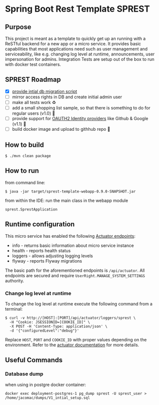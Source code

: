 # Spring Boot Rest Template SPREST
## Purpose
This project is meant as a template to quickly get up an running with a ReSTful backend for a new app or a micro service.
It provides basic capabilities that most applications need such as user management and serviceability, like e.g. 
changing log level at runtime, announcements, user impersonation for admins.
Integration Tests are setup out of the box to run with docker test containers.
## SPREST Roadmap
- [x] [provide intial db migration script](https://github.com/jacomac/spring-boot-rest-template/issues/1)
- [ ] mirror access rights in DB and create initial admin user
- [ ] make all tests work :recycle:
- [ ] add a small shopping list sample, so that there is something to do for regular users (v1.0) :notebook:
- [ ] provide support for [OAUTH2 Identity providers](https://spring.io/guides/tutorials/spring-boot-oauth2/) like Github & Google (v1.1) :tada:
- [ ] build docker image and upload to githhub repo :cherries:

## How to build
```shell
$ ./mvn clean package
```
## How to run
from command line:
```shell
$ java -jar target/sprest-template-webapp-0.9.0-SNAPSHOT.jar
```
from within the IDE: run the main class in the webapp module
```
sprest.SprestApplication
```
## Runtime configuration
This micro service has enabled the following [Actuator endpoints](https://docs.spring.io/spring-boot/docs/2.0.x/actuator-api/html/):
* info - returns basic information about micro service instance
* health - reports health status
* loggers - allows adjusting logging levels
* flyway - reports Flyway migrations

The basic path for the aforementioned endpoints is `/api/actuator`. 
All endpoints are secured and require `UserRight.MANAGE_SYSTEM_SETTINGS` authority.

### Change log level at runtime
To change the log level at runtime execute the following command from a terminal:

```shell
$ curl -v http://[HOST]:[PORT]/api/actuator/loggers/sprest \
  -H "Cookie: JSESSIONID=[COOKIE_ID]" \
  -X POST -H 'Content-Type: application/json' \
  -d '{"configuredLevel":"debug"}'
```
Replace `HOST`, `PORT` and `COOKIE_ID` with proper values depending on the environment. 
Refer to the [actuator documentation](https://docs.spring.io/spring-boot/docs/2.0.x/actuator-api/html/#loggers) for more details.

## Useful Commands
### Database dump 
when using in postgre docker container:
```
docker exec deployment-postgres-1 pg_dump sprest -U sprest_user > /home/jacomac/dumps/V1_intial_setup.sql
```

